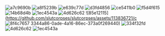 ![a7c9690b](https://github.com/slutcorpses/slutcorpses/assets/113836721/9e7b361b-a468-4e8e-b8ef-770b19a85fa1)
![a8f5239b](https://github.com/slutcorpses/slutcorpses/assets/113836721/22ebc19f-b5f1-4cf3-986c-ee226d4f9976)
![e639c77d](https://github.com/slutcorpses/slutcorpses/assets/113836721/f920ba64-2093-4ecb-88c2-fe16aa267348)
![d3fd4856](https://github.com/slutcorpses/slutcorpses/assets/113836721/b382225e-d3e0-4d38-be83-9e0a24c7fbe4)
![ce5411b0](https://github.com/slutcorpses/slutcorpses/assets/113836721/95adc877-f3fd-4e95-b2ef-99f226b8a2f7)
![f5d4f615](https://github.com/slutcorpses/slutcorpses/assets/113836721/a0313ff8-a2ad-4764-b18e-6d0c73649ebd)
![14b68d4b](https://github.com/slutcorpses/slutcorpses/assets/113836721/dce631ef-5652-46ae-b9e1-854e19d5324f)
![1ec4543a](https://github.com/slutcorpses/slutcorpses/assets/113836721/96cb7dc1-668a-40c9-a272-ca5c8c930387)
![4d626c62](https://github.com/slutcorpses/slutcorpses/assets/113836721/e1405f21-4e68-4391-9b7f-313c497c5cf6)
![85e12115](https://github.com/slutcorpses/slutcorpses/assets/113836721/c
![8f4c7657](https://github.com/slutcorpses/slutcorpses/assets/113836721/840464ed-df96-4d8a-ab72-038dba7c2b4d)
3344a86-0ade-4a16-86ec-373a0f269440)
![334f32fd](https://github.com/slutcorpses/slutcorpses/assets/113836721/11621690-0638-4fa9-bd75-3aeac0f00d1b)
![4d626c62](https://github.com/slutcorpses/slutcorpses/assets/113836721/8fb930aa-766b-4668-bbd0-bbc44563cc12)
![1ec4543a](https://github.com/slutcorpses/slutcorpses/assets/113836721/cbb09b61-ad6d-4192-b204-d01289cb5fa8)
